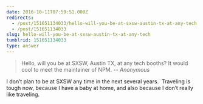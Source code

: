 ```yaml
---
date: 2016-10-11T07:59:51.000Z
redirects:
  - /post/151651134033/hello-will-you-be-at-sxsw-austin-tx-at-any-tech
  - /post/151651134033
slug: hello-will-you-be-at-sxsw-austin-tx-at-any-tech
tumblrid: 151651134033
type: answer
---
```

> Hello, will you be at SXSW, Austin TX, at any tech booths? It would cool to meet the maintainer of NPM.
-- _Anonymous_

<p>I don’t plan to be at SXSW any time in the next several years.  Traveling is tough now, because I have a baby at home, and also because I don’t really like traveling.</p>

